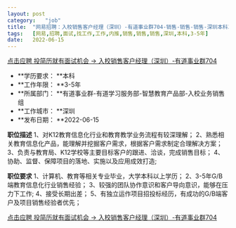 ```yaml
---
layout:	post
category:	"job"
title:	"网易招聘：入校销售客户经理（深圳）-有道事业群704-销售-销售-销售-深圳本科3-5年"
tags:	[网易,招聘,面试,找工作,工作,内推,销售,销售,销售,深圳,本科,3-5年]
date:	2022-06-15
---
```


[点击应聘 投简历就有面试机会 -> 入校销售客户经理（深圳）-有道事业群704](http://mobile.bole.netease.com/bole/boleDetail?id=40776&employeeId=346f03c3cda5f04c&key=all)



- **学历要求： **本科
- **工作年限： **3-5年
- **所属部门： **有道事业群-有道学习服务部-智慧教育产品部-入校业务销售组
- **工作城市： **深圳
- **发布日期： **2022-06-15



**职位描述**
1、对K12教育信息化行业和教育教学业务流程有较深理解；
2、熟悉相关教育信息化产品，能理解并挖掘客户需求，根据客户需求制定合理解决方案；
3、负责与教育局、K12学校等主要目标客户的跟进、洽谈，完成销售目标；
4、协助、监督、保障项目的落地、实施以及应用成效打造;



**职位要求**
1、计算机、教育等相关专业毕业，大学本科以上学历；
2、3-5年G/B端教育信息化行业销售经验；
3、较强的团队协作意识和客户导向意识，能够在压力下工作;
4、接受长期出差；
5、有独立运作项目招投标经历，有成功的G/B端客户及项目销售经验者优先；



[点击应聘 投简历就有面试机会 -> 入校销售客户经理（深圳）-有道事业群704](http://mobile.bole.netease.com/bole/boleDetail?id=40776&employeeId=346f03c3cda5f04c&key=all)